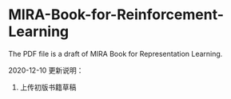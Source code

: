 # MIRA-Book-for-Reinforcement-Learning
The PDF file is a draft of MIRA Book for Representation Learning. 

2020-12-10 更新说明：
1. 上传初版书籍草稿
